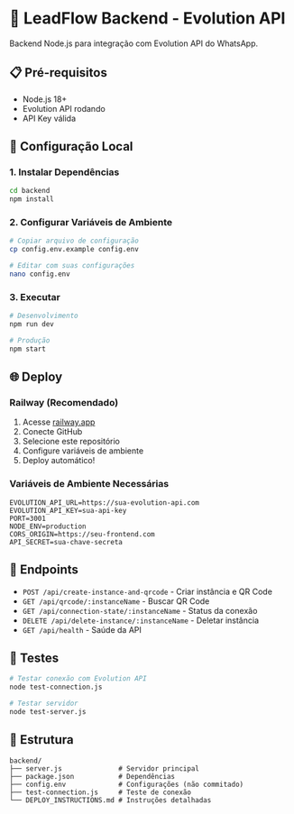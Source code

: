 # 🚀 LeadFlow Backend - Evolution API

Backend Node.js para integração com Evolution API do WhatsApp.

## 📋 Pré-requisitos

- Node.js 18+
- Evolution API rodando
- API Key válida

## 🔧 Configuração Local

### 1. Instalar Dependências
```bash
cd backend
npm install
```

### 2. Configurar Variáveis de Ambiente
```bash
# Copiar arquivo de configuração
cp config.env.example config.env

# Editar com suas configurações
nano config.env
```

### 3. Executar
```bash
# Desenvolvimento
npm run dev

# Produção
npm start
```

## 🌐 Deploy

### Railway (Recomendado)
1. Acesse [railway.app](https://railway.app)
2. Conecte GitHub
3. Selecione este repositório
4. Configure variáveis de ambiente
5. Deploy automático!

### Variáveis de Ambiente Necessárias
```env
EVOLUTION_API_URL=https://sua-evolution-api.com
EVOLUTION_API_KEY=sua-api-key
PORT=3001
NODE_ENV=production
CORS_ORIGIN=https://seu-frontend.com
API_SECRET=sua-chave-secreta
```

## 📡 Endpoints

- `POST /api/create-instance-and-qrcode` - Criar instância e QR Code
- `GET /api/qrcode/:instanceName` - Buscar QR Code
- `GET /api/connection-state/:instanceName` - Status da conexão
- `DELETE /api/delete-instance/:instanceName` - Deletar instância
- `GET /api/health` - Saúde da API

## 🧪 Testes

```bash
# Testar conexão com Evolution API
node test-connection.js

# Testar servidor
node test-server.js
```

## 📁 Estrutura

```
backend/
├── server.js              # Servidor principal
├── package.json           # Dependências
├── config.env             # Configurações (não commitado)
├── test-connection.js     # Teste de conexão
└── DEPLOY_INSTRUCTIONS.md # Instruções detalhadas
``` 